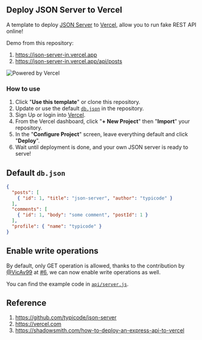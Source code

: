 
## Deploy JSON Server to Vercel

A template to deploy [JSON Server](https://github.com/typicode/json-server) to [Vercel](https://vercel.com), allow you to run fake REST API online!

Demo from this repository: 

1. https://json-server-in.vercel.app
2. https://json-server-in.vercel.app/api/posts

![Powered by Vercel](https://images.ctfassets.net/e5382hct74si/78Olo8EZRdUlcDUFQvnzG7/fa4cdb6dc04c40fceac194134788a0e2/1618983297-powered-by-vercel.svg)

### How to use

1. Click "**Use this template**" or clone this repository.
2. Update or use the default [`db.json`](./db.json) in the repository.
3. Sign Up or login into [Vercel](https://vercel.com).
4. From the Vercel dashboard, click "**+ New Project**" then "**Import**" your repository.
5. In the "**Configure Project**" screen, leave everything default and click "**Deploy**".
6. Wait until deployment is done, and your own JSON server is ready to serve!

## Default `db.json`

```json
{
  "posts": [
    { "id": 1, "title": "json-server", "author": "typicode" }
  ],
  "comments": [
    { "id": 1, "body": "some comment", "postId": 1 }
  ],
  "profile": { "name": "typicode" }
}
```

## Enable write operations

By default, only GET operation is allowed, thanks to the contribution by [@VicAv99](https://www.github.com/VicAv99) at [#6](https://github.com/kitloong/json-server-vercel/issues/6), we can now enable write operations as well.

You can find the example code in [`api/server.js`](./api/server.js).

## Reference

1. https://github.com/typicode/json-server
2. https://vercel.com
3. https://shadowsmith.com/how-to-deploy-an-express-api-to-vercel